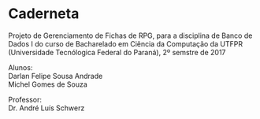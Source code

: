 # Caderneta

Projeto de Gerenciamento de Fichas de RPG, para a disciplina de Banco de Dados I do curso de Bacharelado em Ciência da Computação da UTFPR (Universidade Tecnólogica Federal do Paraná), 2º semstre de 2017

Alunos:  
Darlan Felipe Sousa Andrade  
Michel Gomes de Souza  

Professor:  
Dr. André Luís Schwerz
